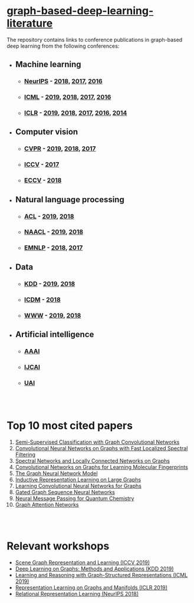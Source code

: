 # [graph-based-deep-learning-literature](https://github.com/naganandy/graph-based-deep-learning-literature/blob/master/conference-publications/README.md)

The repository contains links to conference publications in graph-based deep learning from the following conferences:

- ## Machine learning
   * ### [NeurIPS](https://nips.cc/) - [2018](https://github.com/naganandy/graph-based-deep-learning-literature/blob/master/conference-publications/README.md#neurips-2018-dec), [2017](https://github.com/naganandy/graph-based-deep-learning-literature/blob/master/conference-publications/README.md#nips-2017), [2016](https://github.com/naganandy/graph-based-deep-learning-literature/blob/master/conference-publications/README.md#nips-2016)
   * ### [ICML](https://icml.cc/) - [2019](https://github.com/naganandy/graph-based-deep-learning-literature/blob/master/conference-publications/README.md#icml-2019-jun), [2018](https://github.com/naganandy/graph-based-deep-learning-literature/blob/master/conference-publications/README.md#icml-2018-jul), [2017](https://github.com/naganandy/graph-based-deep-learning-literature/blob/master/conference-publications/README.md#icml-2017), [2016](https://github.com/naganandy/graph-based-deep-learning-literature/blob/master/conference-publications/README.md#icml-2016)
   * ### [ICLR](https://iclr.cc/) - [2019](https://github.com/naganandy/graph-based-deep-learning-literature/blob/master/conference-publications/README.md#iclr-2019-may), [2018](https://github.com/naganandy/graph-based-deep-learning-literature/blob/master/conference-publications/README.md#iclr-2018-may), [2017](https://github.com/naganandy/graph-based-deep-learning-literature/blob/master/conference-publications/README.md#iclr-2017), [2016](https://github.com/naganandy/graph-based-deep-learning-literature/blob/master/conference-publications/README.md#iclr-2016), [2014](https://github.com/naganandy/graph-based-deep-learning-literature/blob/master/conference-publications/README.md#iclr-2014)  
- ## Computer vision
   * ### [CVPR](http://cvpr2019.thecvf.com/) - [2019](https://github.com/naganandy/graph-based-deep-learning-literature/blob/master/conference-publications/README.md#cvpr-2019-jun), [2018](https://github.com/naganandy/graph-based-deep-learning-literature/blob/master/conference-publications/README.md#cvpr-2018-jun), [2017](https://github.com/naganandy/graph-based-deep-learning-literature/blob/master/conference-publications/README.md#cvpr-2017)
   * ### [ICCV](http://iccv2019.thecvf.com/) - [2017](https://github.com/naganandy/graph-based-deep-learning-literature/blob/master/conference-publications/README.md#iccv-2017)
   * ### [ECCV](https://eccv2018.org/) - [2018](https://github.com/naganandy/graph-based-deep-learning-literature/blob/master/conference-publications/README.md#eccv-2018-sep)
- ## Natural language processing
   * ### [ACL](http://www.acl2019.org/EN/index.xhtml) - [2019](https://github.com/naganandy/graph-based-deep-learning-literature/blob/master/conference-publications/README.md#acl-2019-jul), [2018](https://github.com/naganandy/graph-based-deep-learning-literature/blob/master/conference-publications/README.md#acl-2018-jul)
   * ### [NAACL](https://naacl2019.org/) - [2019](https://github.com/naganandy/graph-based-deep-learning-literature/blob/master/conference-publications/README.md#naacl-2019-jun), [2018](https://github.com/naganandy/graph-based-deep-learning-literature/blob/master/conference-publications/README.md#naacl-2018-jun)
   * ### [EMNLP](https://www.emnlp-ijcnlp2019.org/) - [2018](https://github.com/naganandy/graph-based-deep-learning-literature/blob/master/conference-publications/README.md#emnlp-2018-nov), [2017](https://github.com/naganandy/graph-based-deep-learning-literature/blob/master/conference-publications/README.md#emnlp-2017)
- ## Data
   * ### [KDD](https://www.kdd.org/) - [2019](https://github.com/naganandy/graph-based-deep-learning-literature/blob/master/conference-publications/README.md#kdd-2019-aug), [2018](https://github.com/naganandy/graph-based-deep-learning-literature/blob/master/conference-publications/README.md#kdd-2018-aug)
   * ### [ICDM](http://icdm2019.bigke.org/) - [2018](https://github.com/naganandy/graph-based-deep-learning-literature/blob/master/conference-publications/README.md#icdm-2018-nov)
   * ### [WWW](https://www2019.thewebconf.org/) - [2019](https://github.com/naganandy/graph-based-deep-learning-literature/blob/master/conference-publications/README.md#www-2019-may), [2018](https://github.com/naganandy/graph-based-deep-learning-literature/blob/master/conference-publications/README.md#www-2018-april)
- ## Artificial intelligence
   * ### [AAAI](https://www.aaai.org/)
   * ### [IJCAI](https://www.ijcai.org/)
   * ### [UAI](http://www.auai.org/)

<br> </br>

# Top 10 most cited papers
1. [Semi-Supervised Classification with Graph Convolutional Networks](https://github.com/naganandy/graph-based-deep-learning-literature/blob/master/conference-publications/folders/gcn_iclr17/README.md)
1. [Convolutional Neural Networks on Graphs with Fast Localized Spectral Filtering](https://github.com/naganandy/graph-based-deep-learning-literature/blob/master/conference-publications/folders/chebnet_nips16/README.md)
1. [Spectral Networks and Locally Connected Networks on Graphs](https://github.com/naganandy/graph-based-deep-learning-literature/blob/master/conference-publications/folders/graphcnn_iclr14/README.md)
1. [Convolutional Networks on Graphs for Learning Molecular Fingerprints](https://github.com/naganandy/graph-based-deep-learning-literature/blob/master/conference-publications/folders/graphcnn_nips15/README.md)
1. [The Graph Neural Network Model](https://github.com/naganandy/graph-based-deep-learning-literature/blob/master/conference-publications/folders/gnn_tnn09/README.md)
1. [Inductive Representation Learning on Large Graphs](https://github.com/naganandy/graph-based-deep-learning-literature/blob/master/conference-publications/folders/graphsage_nips17/README.md)
1. [Learning Convolutional Neural Networks for Graphs](https://github.com/naganandy/graph-based-deep-learning-literature/blob/master/conference-publications/folders/gcn_icml16/README.md)
1. [Gated Graph Sequence Neural Networks](https://github.com/naganandy/graph-based-deep-learning-literature/blob/master/conference-publications/folders/ggnn_iclr16/README.md)
1. [Neural Message Passing for Quantum Chemistry](https://github.com/naganandy/graph-based-deep-learning-literature/blob/master/conference-publications/folders/mpnn_icml17/README.md)
1. [Graph Attention Networks](https://github.com/naganandy/graph-based-deep-learning-literature/blob/master/conference-publications/folders/gan_iclr18/README.md)

<br> </br>

# Relevant workshops
- [Scene Graph Representation and Learning (ICCV 2019)](https://cs.stanford.edu/people/ranjaykrishna/sgrl/index.html)
- [Deep Learning on Graphs: Methods and Applications (KDD 2019)](https://dlg2019.bitbucket.io/)
- [Learning and Reasoning with Graph-Structured Representations (ICML 2019)](https://graphreason.github.io/)
- [Representation Learning on Graphs and Manifolds (ICLR 2019)](https://rlgm.github.io/)
- [Relational Representation Learning (NeurIPS 2018)](https://r2learning.github.io/)
